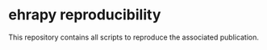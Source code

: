 # ehrapy reproducibility

This repository contains all scripts to reproduce the associated publication.

